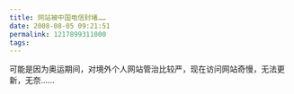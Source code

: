 ```yaml
---
title: 网站被中国电信封堵……
date: 2008-08-05 09:21:51
permalink: 1217899311000
tags: 
---
```


可能是因为奥运期间，对境外个人网站管治比较严，现在访问网站奇慢，无法更新，无奈……